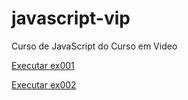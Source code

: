 # javascript-vip
Curso de JavaScript do Curso em Video

<a href="https://adalberto-martins.github.io/javascript-vip/exercicios/aula04/ex001.html">Executar ex001</a>

<a href="https://adalberto-martins.github.io/javascript-vip/exercicios/aula06/ex002.html">Executar ex002</a>
